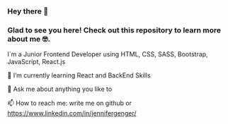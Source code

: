 ### Hey there 👋
### Glad to see you here! Check out this repository to learn more about me 🤓.

I´m a Junior Frontend Developer using HTML, CSS, SASS, Bootstrap, JavaScript, React.js

🌱 I’m currently learning React and BackEnd Skills

💬 Ask me about anything you like to

📫 How to reach me: write me on github or https://www.linkedin.com/in/jennifergenger/
